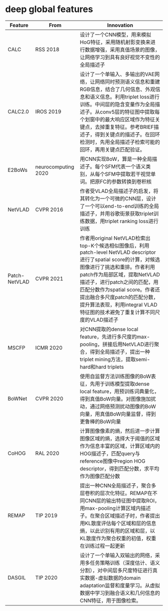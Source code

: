 # deep global features

| Feature       | From                | Innovation                                                                                                                                                                                                                                |
| ------------- | ------------------- | ----------------------------------------------------------------------------------------------------------------------------------------------------------------------------------------------------------------------------------------- |
| CALC          | RSS 2018            | 设计了一个CNN模型，用来模拟HoG特征，采用随机射影变换来进行数据增强，采用真值场景的图像，让网络学习到具有良好视觉不变性的全局描述子                                                                                                                                                                      |
| CALC2.0       | IROS 2019           | 设计了一个单输入、多输出的VAE网络，让网络同时预测语义信息和重建RGB信息，结合了几何信息、外观信息和语义信息。利用triplet loss进行训练。中间层的隐含变量作为全局描述子。从conv5层的特征图中提取每个划窗中的最大响应区域作为特征关键点，去掉重复特征。参考BRIEF描述子，得到关键点的描述子。在回环检测时，先用全局描述子检索可能的回环，再用关键点匹配验证。                                                |
| E2BoWs        | neurocomputing 2020 | 用CNN实现BoW，算是一种全局描述子。每个SFM代表一个语义类别，从每个SFM中提取若干视觉单词。把原FC的参数转换到卷积核                                                                                                                                                                           |
| NetVLAD       | CVPR 2016           | 作者受VLAD全局描述子的启发，将其转化为一个可微的CNN层，设计了一个可以end-to-end训练的全局描述子，并用谷歌街景获取triplet训练数据，用triplet ranking loss进行训练                                                                                                                                    |
| Patch-NetVLAD | CVPR 2021           | 作者用original NetVLAD检索出top-K个候选相似图像后，利用patch-level NetVLAD descriptor进行了spatial score的计算，对候选图像进行了挑选和重排。作者利用patch作为局部区域，提取NetVLAD描述子，进行patch之间的匹配，用匹配分数作为spatial score。作者还提出融合多尺度patch的匹配分数，提升算法表现，利用integral VLAD特征图的技术避免了重复计算不同尺度的VLAD描述子 |
| MSCFP         | ICMR 2020           | 对CNN提取的dense local feature，先进行多尺度的max-pooling，拼接后用NetVLAD进行聚合，得到全局描述子，提出一种triplet mining方法，提取semi-hard和hard triplets                                                                                                                      |
| BoWNet        | CVPR 2020           | 使用自监督方法训练图像的BoW表征，先用于训练模型提取dense local feature，用预训练词典量化，得到真值BoW向量。对图像施加扰动，通过网络预测扰动图像的BoW向量，用真值BoW向量监督，得到更鲁棒的BoW向量                                                                                                                         |
| CoHOG         | RAL 2020            | 计算图像像素的熵，然后进一步计算图像区域的熵，选择大于阈值的区域作为信息丰富的区域，计算区域内的HOG描述子，匹配query与reference图像中region HOG descriptor，得到匹配分数，求平均作为图像匹配分数                                                                                                                       |
| REMAP         | TIP 2019            | 提出一种CNN全局描述子，聚合多层卷积的层次化特征。REMAP在不同CNN层的输出特征图中提取ROI，用max-pooling计算区域内描述子。在聚合区域描述子时，作者提出用KL散度评估每个区域和层的信息熵，以此识别有用的区域和层，以KL散度作为聚合权重的初值，权重在训练过程一起更新                                                                                            |
| DASGIL        | TIP 2020            | 设计了一个单输入双输出的网络，采用多任务策略训练（深度估计、语义分割），对中间层多尺度特征进行真实数据-虚拟数据的domain adaptation监督和度量学习。从虚拟数据中学习到融合语义和几何信息的CNN特征，用于图像检索。                                                                                                                        |
